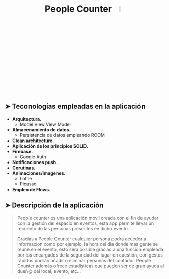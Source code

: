 <div align="center">
  
# People Counter <img src="https://i.imgur.com/fAitIQt.png?1" width="7%">
</div>

## ➤ Teconologías empleadas en la aplicación
- __Arquitectura.__
    - Model View View Model
- __Almacenamiento de datos.__
    - Persistencia de datos empleando ROOM
- __Clean architecture.__
- __Aplicación de los principios SOLID.__
- __Firebase.__
  - Google Auth
- __Notificaciones push.__
- __Corutinas.__
- __Animaciones/Imagenes.__
    - Lottie
    - Picasso
- __Empleo de Flows.__
## ➤ Descripción de la aplicación
> People counter es una aplicación móvil creada con el fin de ayudar con la gestión del espacio en eventos, esta app permite llevar un recuento de las personas presentes en dicho evento.
>
> Gracias a People Counter cualquier persona podra acceder a informacion como por ejemplo, la hora del dia donde mas gente se reune en el evento, esto sera posible gracias a una función empleada por los encargados de la seguridad del lugar en cuestión, con gestos rapidos podrán añadir o eliminar personas
> del contador. People Counter además ofrece estadísticas que pueden ser de gran ayuda al dueñ@ del local, evento, etc... 


